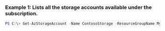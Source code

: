### Example 1: Lists all the storage accounts available under the subscription.
```powershell
PS C:\> Get-AzStorageAccount -Name ContosoStorage -ResourceGroupName MyResourceGroup
```

